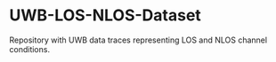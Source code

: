 # UWB-LOS-NLOS-Dataset
Repository with UWB data traces representing LOS and NLOS channel conditions.

